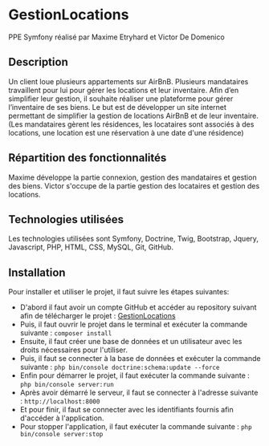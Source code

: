 # GestionLocations

PPE Symfony réalisé par Maxime Etryhard et Victor De Domenico

## Description

Un client loue plusieurs appartements sur AirBnB. Plusieurs mandataires travaillent pour lui pour gérer les locations et
leur inventaire. Afin d’en simplifier leur gestion, il souhaite réaliser une plateforme pour gérer l’inventaire de ses
biens. Le but est de développer un site internet permettant de simplifier la gestion de locations AirBnB et de leur
inventaire.
(Les mandataires gèrent les résidences, les locataires sont associés à des locations, une location est une réservation à
une date d'une résidence)

## Répartition des fonctionnalités

Maxime développe la partie connexion, gestion des mandataires et gestion des biens. Victor s'occupe de la partie gestion
des locataires et gestion des locations.

## Technologies utilisées

Les technologies utilisées sont Symfony, Doctrine, Twig, Bootstrap, Jquery, Javascript, PHP, HTML, CSS, MySQL, Git,
GitHub.

## Installation

Pour installer et utiliser le projet, il faut suivre les étapes suivantes:

- D'abord il faut avoir un compte GitHub et accéder au repository suivant afin de télécharger le
  projet : [GestionLocations](https://github.com/Nirdeo/GestionLocations)
- Puis, il faut ouvrir le projet dans le terminal et exécuter la commande suivante : `composer install`
- Ensuite, il faut créer une base de données et un utilisateur avec les droits nécessaires pour l'utiliser.
- Puis, il faut se connecter à la base de données et exécuter la commande
  suivante : `php bin/console doctrine:schema:update --force`
- Enfin pour démarrer le projet, il faut exécuter la commande suivante : `php bin/console server:run`
- Après avoir démarré le serveur, il faut se connecter à l'adresse suivante : `http://localhost:8000`
- Et pour finir, il faut se connecter avec les identifiants fournis afin d'accéder à l'application.
- Pour stopper l'application, il faut exécuter la commande suivante : `php bin/console server:stop`
